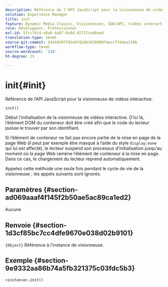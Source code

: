 ```yaml
---
description: Référence de l’API JavaScript pour la visionneuse de vidéos interactive.
solution: Experience Manager
title: init
feature: Dynamic Media Classic, Visionneuses, SDK/API, Vidéos interactives
role: Développeur, Professionnel
exl-id: 5fcc7dcd-a9a8-4a87-9c8d-42717ced8ae9
translation-type: tm+mt
source-git-commit: b4344397f82eb7d2d61020909f4acc7fddea210b
workflow-type: tm+mt
source-wordcount: '134'
ht-degree: 2%

---
```


# init{#init}

Référence de l’API JavaScript pour la visionneuse de vidéos interactive.

`init()`

Début l’initialisation de la visionneuse de vidéos interactive. D’ici là, l’élément DOM du conteneur doit être créé afin que le code du lecteur puisse le trouver par son identifiant.

Si l’élément de conteneur ne fait pas encore partie de la mise en page de la page Web (il peut par exemple être masqué à l’aide du style `display:none` qui lui est affecté), le lecteur suspend son processus d’initialisation jusqu’au moment où la page Web ramène l’élément de conteneur à la mise en page. Dans ce cas, le chargement du lecteur reprend automatiquement.

Appelez cette méthode une seule fois pendant le cycle de vie de la visionneuse ; les appels suivants sont ignorés.

## Paramètres {#section-ad069aaaf4f145f2b50ae5ac89ca1ed2}

Aucune

## Renvoie {#section-1d3cf85bc7cc4dfe9670e038d02b9101}

`{Object}` Référence à l’instance de visionneuse.

## Exemple {#section-9e9332aa86b74a5fb321375c03fdc5b3}

```
<instance>.init()
```
